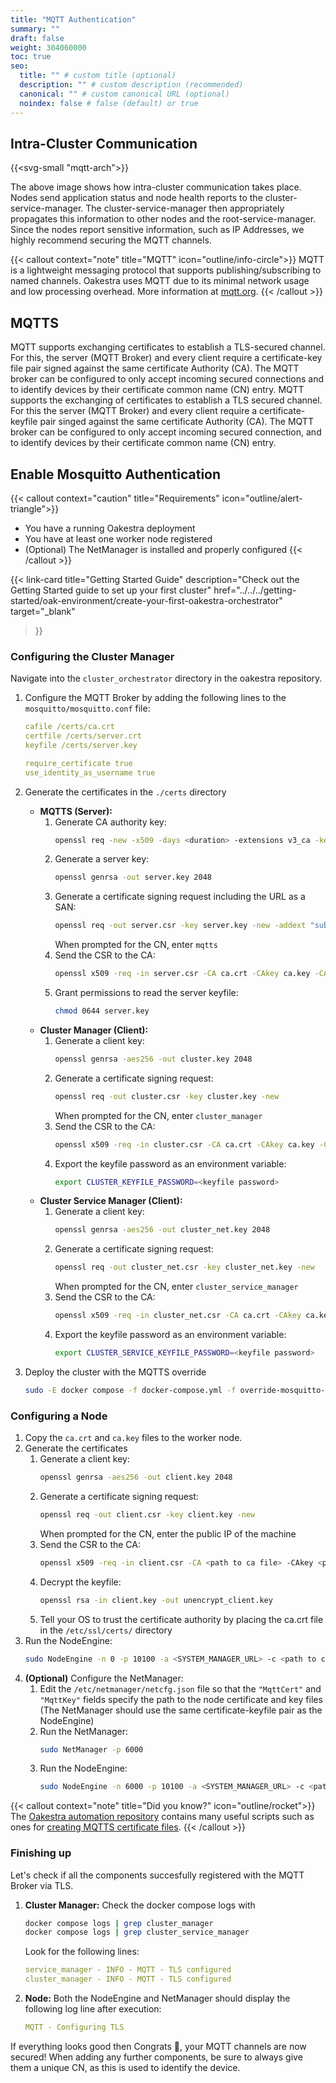 ```yaml
---
title: "MQTT Authentication"
summary: ""
draft: false
weight: 304060000
toc: true
seo:
  title: "" # custom title (optional)
  description: "" # custom description (recommended)
  canonical: "" # custom canonical URL (optional)
  noindex: false # false (default) or true
---
```


## Intra-Cluster Communication

{{<svg-small "mqtt-arch">}}

The above image shows how intra-cluster communication takes place. Nodes send application status and node health reports to the cluster-service-manager.
The cluster-service-manager then appropriately propagates this information to other nodes and the root-service-manager. Since the nodes report sensitive information, such
as IP Addresses, we highly recommend securing the MQTT channels.

{{< callout context="note" title="MQTT" icon="outline/info-circle">}} 
MQTT is a lightweight messaging protocol that supports publishing/subscribing to named channels. Oakestra uses MQTT due to its minimal network usage and low processing overhead. More information at [mqtt.org](https://mqtt.org/).
{{< /callout >}}


## MQTTS
MQTT supports exchanging certificates to establish a TLS-secured channel. For this, the server (MQTT Broker) and every client require a certificate-key file pair signed against the same certificate Authority (CA). The MQTT broker can be configured to only accept incoming secured connections and to identify devices by their certificate common name (CN) entry.
MQTT supports the exchanging of certificates to establish a TLS secured channel. For this the server (MQTT Broker) and every 
client require a certificate-keyfile pair singed against the same certificate Authority (CA).
The MQTT broker can be configured to only accept incoming secured connection, and to identify devices by their certificate common name (CN) entry.

## Enable Mosquitto Authentication

{{< callout context="caution" title="Requirements" icon="outline/alert-triangle">}} 
* You have a running Oakestra deployment
* You have at least one worker node registered
* (Optional) The NetManager is installed and properly configured
{{< /callout >}}

{{< link-card
  title="Getting Started Guide"
  description="Check out the Getting Started guide to set up your first cluster"
  href="../../../getting-started/oak-environment/create-your-first-oakestra-orchestrator"
  target="_blank"
>}}


### Configuring the Cluster Manager


Navigate into the `cluster_orchestrator` directory in the oakestra repository.

1. Configure the MQTT Broker by adding the following lines to the `mosquitto/mosquitto.conf` file:
    ```yaml
    cafile /certs/ca.crt
    certfile /certs/server.crt
    keyfile /certs/server.key

    require_certificate true
    use_identity_as_username true
    ```
2. Generate the certificates in the `./certs` directory
    * **MQTTS (Server):**
       1. Generate CA authority key:
          ```bash
          openssl req -new -x509 -days <duration> -extensions v3_ca -keyout ca.key -out ca.crt
          ```
       2. Generate a server key:
          ```bash
          openssl genrsa -out server.key 2048
          ```
       3. Generate a certificate signing request including the URL as a SAN:
          ```bash
          openssl req -out server.csr -key server.key -new -addext "subjectAltName = IP:${SYSTEM_MANAGER_URL}, DNS:mqtts"
          ```
            When prompted for the CN, enter `mqtts`
       4. Send the CSR to the CA:
           ```bash
           openssl x509 -req -in server.csr -CA ca.crt -CAkey ca.key -CAcreateserial -out server.crt -days <duration> -copy_extensions copyall
           ```
       5. Grant permissions to read the server keyfile:
            ```bash 
            chmod 0644 server.key
            ```
    * **Cluster Manager (Client):**
        1. Generate a client key:
            ```bash
            openssl genrsa -aes256 -out cluster.key 2048
            ```
        2. Generate a certificate signing request:
            ```bash
            openssl req -out cluster.csr -key cluster.key -new
            ```
            When prompted for the CN, enter `cluster_manager`
        3. Send the CSR to the CA:
            ```bash
            openssl x509 -req -in cluster.csr -CA ca.crt -CAkey ca.key -CAcreateserial -out cluster.crt -days <duration>
            ```
        4. Export the keyfile password as an environment variable:
            ```bash
            export CLUSTER_KEYFILE_PASSWORD=<keyfile password>
            ```
    * **Cluster Service Manager (Client):**
        1. Generate a client key:
            ```bash
            openssl genrsa -aes256 -out cluster_net.key 2048
            ```
        2. Generate a certificate signing request:
            ```bash
            openssl req -out cluster_net.csr -key cluster_net.key -new
            ```
            When prompted for the CN, enter `cluster_service_manager`
        3. Send the CSR to the CA:
            ```bash
            openssl x509 -req -in cluster_net.csr -CA ca.crt -CAkey ca.key -CAcreateserial -out cluster_net.crt -days <duration>
            ```
        4. Export the keyfile password as an environment variable:
            ```bash
            export CLUSTER_SERVICE_KEYFILE_PASSWORD=<keyfile password>
            ```

3. Deploy the cluster with the MQTTS override
    ```bash
    sudo -E docker compose -f docker-compose.yml -f override-mosquitto-auth.yml
    ```

### Configuring a Node
<!--- Subject to change when NodeEngine and NetManager are demonized -->

1. Copy the `ca.crt` and `ca.key` files to the worker node.
2. Generate the certificates
   1. Generate a client key:
       ```bash
       openssl genrsa -aes256 -out client.key 2048
       ```
   2. Generate a certificate signing request:
       ```bash
       openssl req -out client.csr -key client.key -new
       ```
       When prompted for the CN, enter the public IP of the machine
   3. Send the CSR to the CA:
       ```bash
       openssl x509 -req -in client.csr -CA <path to ca file> -CAkey <path to ca key file> -CAcreateserial -out client.crt -days <duration>
       ```
   4. Decrypt the keyfile:
        ```bash
        openssl rsa -in client.key -out unencrypt_client.key
        ```
   5. Tell your OS to trust the certificate authority by placing the ca.crt file in the `/etc/ssl/certs/` directory
3. Run the NodeEngine:
    ```bash
    sudo NodeEngine -n 0 -p 10100 -a <SYSTEM_MANAGER_URL> -c <path to client.crt> -k <path to unencrypt_client.key>
    ```
4. **(Optional)** Configure the NetManager:
    1. Edit the `/etc/netmanager/netcfg.json` file so that the `"MqttCert"` and `"MqttKey"` fields specify the path to the node certificate and key files (The NetManager should use the same certificate-keyfile pair as the NodeEngine)
    2. Run the NetManager:
        ```bash
        sudo NetManager -p 6000
        ```
    3. Run the NodeEngine:
        ```bash
        sudo NodeEngine -n 6000 -p 10100 -a <SYSTEM_MANAGER_URL> -c <path to client.crt> -k <path to unencrypt_client.key>
        ```

{{< callout context="note" title="Did you know?" icon="outline/rocket">}} The [Oakestra automation repository](https://github.com/oakestra/automation)
contains many useful scripts such as ones for [creating MQTTS certificate files](https://github.com/oakestra/automation/tree/d43f701134fdf71e1206532883006e1937c38ef9/development_cluster_management/generate_mqtts_certificates). {{< /callout >}}

### Finishing up

Let's check if all the components succesfully registered with the MQTT Broker via TLS.
1. **Cluster Manager:** Check the docker compose logs with
    ```bash
    docker compose logs | grep cluster_manager
    docker compose logs | grep cluster_service_manager
    ```
    Look for the  following lines:
    ```yaml
    service_manager - INFO - MQTT - TLS configured
    cluster_manager - INFO - MQTT - TLS configured
    ```
2. **Node:** Both the NodeEngine and NetManager should display the following log line after execution:
    ```yaml
    MQTT - Configuring TLS
    ```

If everything looks good then Congrats 🎉, your MQTT channels are now secured! When adding any further components, be sure to always give them a unique CN, as this is used to identify the device.
